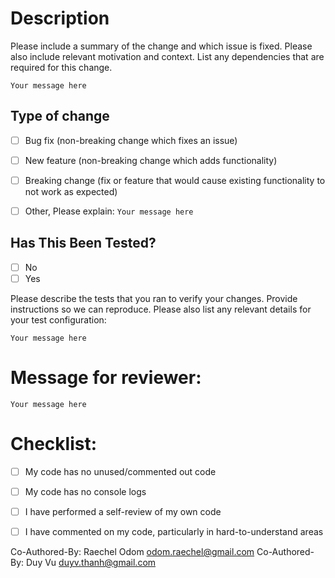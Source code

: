 # Description

Please include a summary of the change and which issue is fixed. Please also include relevant motivation and context. List any dependencies that are required for this change.


`Your message here`


## Type of change

- [ ] Bug fix (non-breaking change which fixes an issue)
- [ ] New feature (non-breaking change which adds functionality)
- [ ] Breaking change (fix or feature that would cause existing functionality to not work as expected)
- [ ] Other, Please explain:
`Your message here`


## Has This Been Tested?

- [ ] No
- [ ] Yes

Please describe the tests that you ran to verify your changes. Provide instructions so we can reproduce. Please also list any relevant details for your test configuration:

`Your message here`



# Message for reviewer:
`Your message here`


# Checklist:

- [ ] My code has no unused/commented out code
- [ ] My code has no console logs
- [ ] I have performed a self-review of my own code
- [ ] I have commented on my code, particularly in hard-to-understand areas


Co-Authored-By: Raechel Odom <odom.raechel@gmail.com>
Co-Authored-By: Duy Vu <duyv.thanh@gmail.com>

